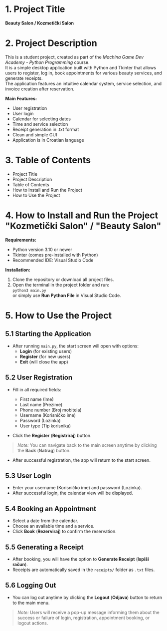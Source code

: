 
# 1. Project Title

**Beauty Salon / Kozmetički Salon**

# 2. Project Description

This is a student project, created as part of the *Machina Game Dev Academy - Python Programming* course.  
It is a simple desktop application built with Python and Tkinter that allows users to register, log in, book appointments for various beauty services, and generate receipts.  
The application features an intuitive calendar system, service selection, and invoice creation after reservation.  

**Main Features:**
- User registration
- User login
- Calendar for selecting dates
- Time and service selection
- Receipt generation in .txt format
- Clean and simple GUI
- Application is in Croatian language

# 3. Table of Contents
- Project Title
- Project Description
- Table of Contents
- How to Install and Run the Project
- How to Use the Project

# 4. How to Install and Run the Project "Kozmetički Salon" / "Beauty Salon"

**Requirements:**
- Python version 3.10 or newer
- Tkinter (comes pre-installed with Python)
- Recommended IDE: Visual Studio Code

**Installation:**
1. Clone the repository or download all project files.
2. Open the terminal in the project folder and run:  
   `python3 main.py`  
   or simply use **Run Python File** in Visual Studio Code.

# 5. How to Use the Project

## 5.1 Starting the Application
- After running `main.py`, the start screen will open with options:
  - **Login** (for existing users)
  - **Register** (for new users)
  - **Exit** (will close the app)

## 5.2 User Registration
- Fill in all required fields: 
  - First name (Ime)
  - Last name (Prezime)
  - Phone number (Broj mobitela)
  - Username (Korisničko ime)
  - Password (Lozinka)
  - User type (Tip korisnika)

- Click the **Register** (**Registriraj**) button.

> *Note:* You can navigate back to the main screen anytime by clicking the **Back** (**Natrag**) button.

- After successful registration, the app will return to the start screen.

## 5.3 User Login
- Enter your username (Korisničko ime) and password (Lozinka).
- After successful login, the calendar view will be displayed.

## 5.4 Booking an Appointment
- Select a date from the calendar.
- Choose an available time and a service.
- Click **Book** (**Rezerviraj**) to confirm the reservation.

## 5.5 Generating a Receipt
- After booking, you will have the option to **Generate Receipt** (**Ispiši račun**).
- Receipts are automatically saved in the `receipts/` folder as `.txt` files.

## 5.6 Logging Out
- You can log out anytime by clicking the **Logout** (**Odjava**) button to return to the main menu.

> *Note:* Users will receive a pop-up message informing them about the success or failure of login, registration, appointment booking, or logout actions.
